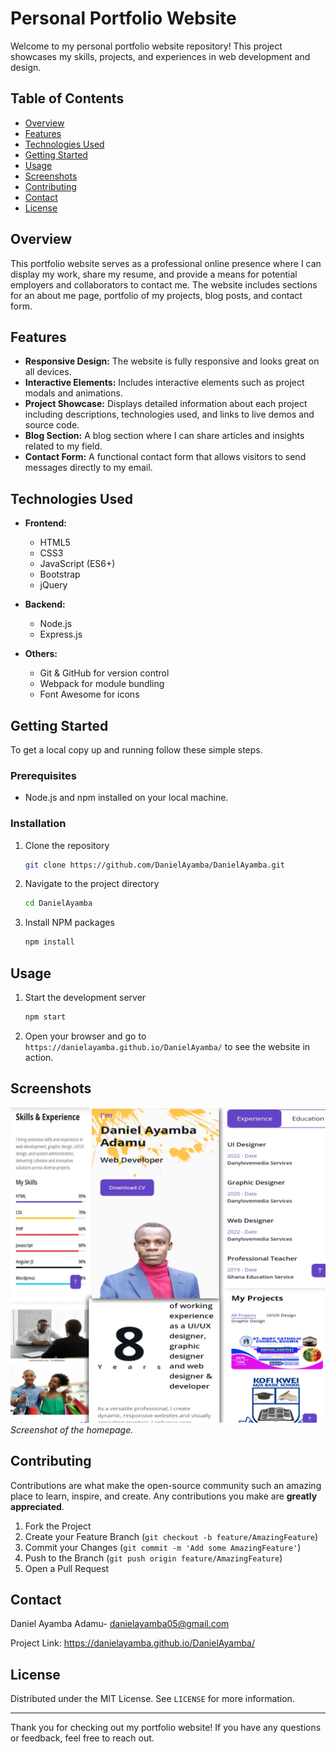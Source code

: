  # Personal Portfolio Website

Welcome to my personal portfolio website repository! This project showcases my skills, projects, and experiences in web development and design.

## Table of Contents

- [Overview](#overview)
- [Features](#features)
- [Technologies Used](#technologies-used)
- [Getting Started](#getting-started)
- [Usage](#usage)
- [Screenshots](#screenshots)
- [Contributing](#contributing)
- [Contact](#contact)
- [License](#license)

## Overview

This portfolio website serves as a professional online presence where I can display my work, share my resume, and provide a means for potential employers and collaborators to contact me. The website includes sections for an about me page, portfolio of my projects, blog posts, and contact form.

## Features

- **Responsive Design:** The website is fully responsive and looks great on all devices.
- **Interactive Elements:** Includes interactive elements such as project modals and animations.
- **Project Showcase:** Displays detailed information about each project including descriptions, technologies used, and links to live demos and source code.
- **Blog Section:** A blog section where I can share articles and insights related to my field.
- **Contact Form:** A functional contact form that allows visitors to send messages directly to my email.

## Technologies Used

- **Frontend:**
  - HTML5
  - CSS3
  - JavaScript (ES6+)
  - Bootstrap
  - jQuery

- **Backend:**
  - Node.js
  - Express.js

- **Others:**
  - Git & GitHub for version control
  - Webpack for module bundling
  - Font Awesome for icons

## Getting Started

To get a local copy up and running follow these simple steps.

### Prerequisites

- Node.js and npm installed on your local machine.

### Installation

1. Clone the repository
   ```sh
   git clone https://github.com/DanielAyamba/DanielAyamba.git
   ```
2. Navigate to the project directory
   ```sh
   cd DanielAyamba
   ```
3. Install NPM packages
   ```sh
   npm install
   ```

## Usage

1. Start the development server
   ```sh
   npm start
   ```
2. Open your browser and go to `https://danielayamba.github.io/DanielAyamba/` to see the website in action.

## Screenshots

![personal portfolio website homepage](https://github.com/DanielAyamba/Daniel_Ayamba/blob/main/Screenshots.jpg)
*Screenshot of the homepage.*

## Contributing

Contributions are what make the open-source community such an amazing place to learn, inspire, and create. Any contributions you make are **greatly appreciated**.

1. Fork the Project
2. Create your Feature Branch (`git checkout -b feature/AmazingFeature`)
3. Commit your Changes (`git commit -m 'Add some AmazingFeature'`)
4. Push to the Branch (`git push origin feature/AmazingFeature`)
5. Open a Pull Request

## Contact

Daniel Ayamba Adamu- danielayamba05@gmail.com

Project Link: https://danielayamba.github.io/DanielAyamba/
## License

Distributed under the MIT License. See `LICENSE` for more information.

---

Thank you for checking out my portfolio website! If you have any questions or feedback, feel free to reach out.
